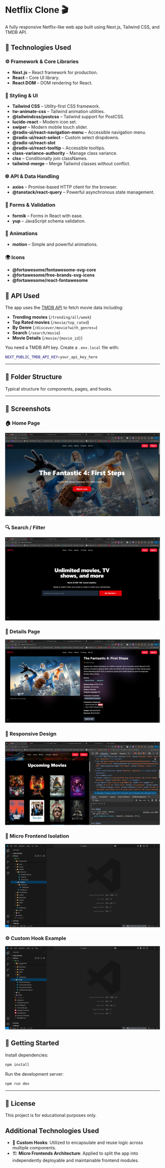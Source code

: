 # Netflix Clone 🎬

A fully responsive Netflix-like web app built using Next.js, Tailwind CSS, and TMDB API.

## 🔧 Technologies Used

### ⚙️ Framework & Core Libraries
- **Next.js** – React framework for production.
- **React** – Core UI library.
- **React DOM** – DOM rendering for React.

### 🎨 Styling & UI
- **Tailwind CSS** – Utility-first CSS framework.
- **tw-animate-css** – Tailwind animation utilities.
- **@tailwindcss/postcss** – Tailwind support for PostCSS.
- **lucide-react** – Modern icon set.
- **swiper** – Modern mobile touch slider.
- **@radix-ui/react-navigation-menu** – Accessible navigation menu.
- **@radix-ui/react-select** – Custom select dropdowns.
- **@radix-ui/react-slot**
- **@radix-ui/react-tooltip** – Accessible tooltips.
- **class-variance-authority** – Manage class variance.
- **clsx** – Conditionally join classNames.
- **tailwind-merge** – Merge Tailwind classes without conflict.

### 🌐 API & Data Handling
- **axios** – Promise-based HTTP client for the browser.
- **@tanstack/react-query** – Powerful asynchronous state management.

### 🧠 Forms & Validation
- **formik** – Forms in React with ease.
- **yup** – JavaScript schema validation.

### 💫 Animations
- **motion** – Simple and powerful animations.

### 🌍 Icons
- **@fortawesome/fontawesome-svg-core**
- **@fortawesome/free-brands-svg-icons**
- **@fortawesome/react-fontawesome**

## 📡 API Used

The app uses the [TMDB API](https://www.themoviedb.org/documentation/api) to fetch movie data including:

- **Trending movies** (`/trending/all/week`)
- **Top Rated movies** (`/movie/top_rated`)
- **By Genre** (`/discover/movie?with_genres=`)
- **Search** (`/search/movie`)
- **Movie Details** (`/movie/{movie_id}`)

You need a TMDB API key. Create a `.env.local` file with:

```bash
NEXT_PUBLIC_TMDB_API_KEY=your_api_key_here
```

---

## 📁 Folder Structure

Typical structure for components, pages, and hooks.

---

## 📸 Screenshots

### 🏠 Home Page
![Home Page](./public/screenshots/home-page.png)

### 🔍 Search / Filter
![Search Filter](./public/screenshots/search-filter.png)

### 📄 Details Page
![Details Page](./public/screenshots/details-page.png)

### 📱 Responsive Design
![Responsive Design](./public/screenshots/responsive.png)

### 🧩 Micro Frontend Isolation
![Micro Frontend](./public/screenshots/micro-frontend.png)

### ⚙️ Custom Hook Example
![Custom Hook](./public/screenshots/custom-hook.png)


## 🚀 Getting Started

Install dependencies:

```bash
npm install
```

Run the development server:

```bash
npm run dev
```

---

## 📝 License

This project is for educational purposes only.

## Additional Technologies Used

- 🧩 **Custom Hooks**: Utilized to encapsulate and reuse logic across multiple components.
- 🏗️ **Micro Frontends Architecture**: Applied to split the app into independently deployable and maintainable frontend modules.

